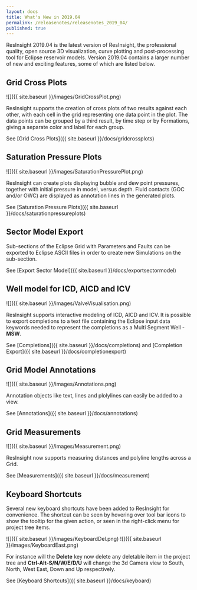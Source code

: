 ```yaml
---
layout: docs
title: What's New in 2019.04
permalink: /releasenotes/releasenotes_2019_04/
published: true
---
```


ResInsight 2019.04 is the latest version of ResInsight, the professional quality, open source 3D visualization, curve plotting and post-processing tool for Eclipse reservoir models. Version 2019.04 contains a larger number of new and exciting features, some of which are listed below.

## Grid Cross Plots
![]({{ site.baseurl }}/images/GridCrossPlot.png)

ResInsight supports the creation of cross plots of two results against each other, with each cell in the grid representing one data point in the plot. The data points can be grouped by a third result, by time step or by Formations, giving a separate color and label for each group.

See [Grid Cross Plots]({{ site.baseurl }}/docs/gridcrossplots)

## Saturation Pressure Plots
![]({{ site.baseurl }}/images/SaturationPressurePlot.png)

ResInsight can create plots displaying bubble and dew point pressures, together with initial pressure in model, versus depth. Fluid contacts (GOC and/or OWC) are displayed as annotation lines in the generated plots.

See [Saturation Pressure Plots]({{ site.baseurl }}/docs/saturationpressureplots)

## Sector Model Export

Sub-sections of the Eclipse Grid with Parameters and Faults can be exported to Eclipse ASCII files in order to create new Simulations on the sub-section.

See [Export Sector Model]({{ site.baseurl }}/docs/exportsectormodel)

## Well model for ICD, AICD and ICV
![]({{ site.baseurl }}/images/ValveVisualisation.png)

ResInsight supports interactive modeling of ICD, AICD and ICV. It is possible to export completions to a text file containing the Eclipse input data keywords needed to represent the completions as a Multi Segment Well - **MSW**. 

See [Completions]({{ site.baseurl }}/docs/completions) and  [Completion Export]({{ site.baseurl }}/docs/completionexport)

## Grid Model Annotations
![]({{ site.baseurl }}/images/Annotations.png)

Annotation objects like text, lines and plolylines can easily be added to a view.

See [Annotations]({{ site.baseurl }}/docs/annotations)

## Grid Measurements
![]({{ site.baseurl }}/images/Measurement.png)

ResInsight now supports measuring distances and polyline lengths across a Grid.

See [Measurements]({{ site.baseurl }}/docs/measurement)

## Keyboard Shortcuts
Several new keyboard shortcuts have been added to ResInsight for convenience. The shortcut can be seen by hovering over tool bar icons to show the tooltip for the given action, or seen in the right-click menu for project tree items.

![]({{ site.baseurl }}/images/KeyboardDel.png)
![]({{ site.baseurl }}/images/KeyboardEast.png)

For instance will the **Delete** key now delete any deletable item in the project tree and **Ctrl-Alt-S/N/W/E/D/U** will change the 3d Camera view to South, North, West East, Down and Up respectively.

See [Keyboard Shortcuts]({{ site.baseurl }}/docs/keyboard)
